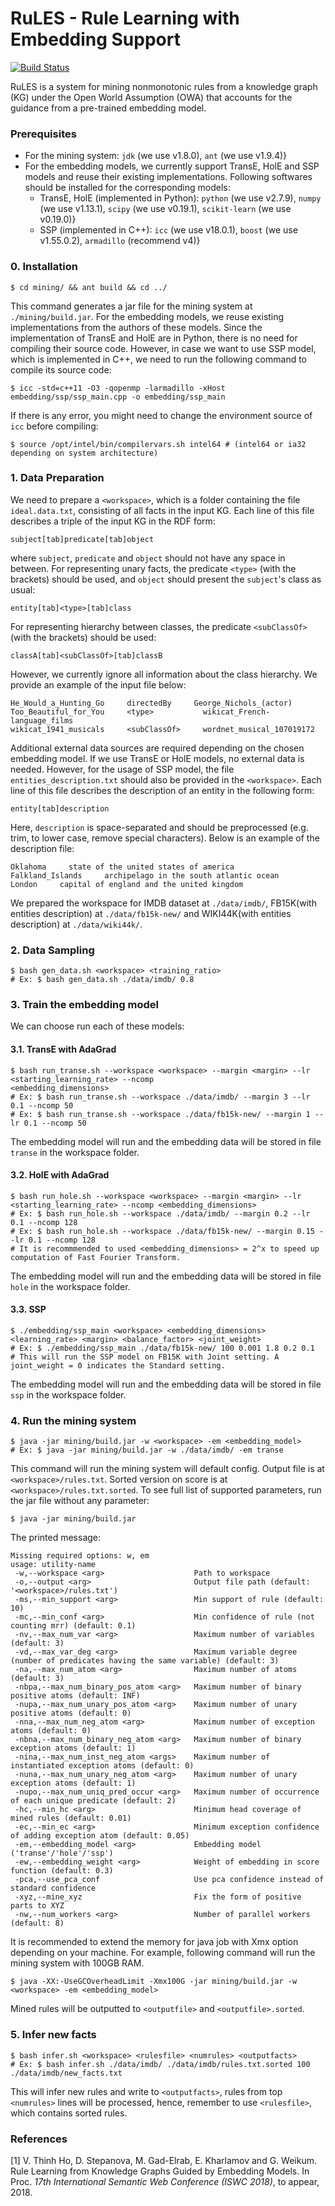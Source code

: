 # RuLES - Rule Learning with Embedding Support
[![Build Status](https://travis-ci.org/hovinhthinh/RuLES.svg?branch=master)](https://travis-ci.org/hovinhthinh/RuLES)

RuLES is a system for mining nonmonotonic rules from a knowledge graph (KG) under the Open World Assumption (OWA)
that accounts for the guidance from a pre-trained embedding model.

### Prerequisites
- For the mining system: `jdk` (we use v1.8.0), `ant` (we use v1.9.4)}
- For the embedding models, we currently support TransE, HolE and SSP models and reuse their existing implementations. Following softwares should be installed for the corresponding models:
    - TransE, HolE (implemented in Python): `python` (we use v2.7.9), `numpy` (we use v1.13.1), `scipy` (we use v0.19.1), `scikit-learn` (we use v0.19.0)}
    - SSP (implemented in C++): `icc` (we use v18.0.1), `boost` (we use v1.55.0.2), `armadillo` (recommend v4)}
### 0. Installation
```
$ cd mining/ && ant build && cd ../
```
This command generates a jar file for the mining system at `./mining/build.jar`. For the embedding models, we reuse existing implementations from the authors of these models. Since the implementation of TransE and HolE are in Python, there is no need for compiling their source code. However, in case we want to use SSP model, which is implemented in C++, we need to run the following command to compile its source code:
```
$ icc -std=c++11 -O3 -qopenmp -larmadillo -xHost embedding/ssp/ssp_main.cpp -o embedding/ssp_main
```
If there is any error, you might need to change the environment source of `icc` before compiling:
```
$ source /opt/intel/bin/compilervars.sh intel64 # (intel64 or ia32 depending on system architecture)
```
### 1. Data Preparation
We need to prepare a `<workspace>`, which is a folder containing the file `ideal.data.txt`, consisting of all facts in the input KG. Each line of this file describes a triple of the input KG in the RDF form:
```
subject[tab]predicate[tab]object
```
where `subject`, `predicate` and `object` should not have any space in between. For representing unary facts, the predicate `<type>` (with the brackets) should be used, and `object` should present the `subject`'s class as usual:
```
entity[tab]<type>[tab]class
```
For representing hierarchy between classes, the predicate `<subClassOf>` (with the brackets) should be used:
```
classA[tab]<subClassOf>[tab]classB
```
However, we currently ignore all information about the class hierarchy.
We provide an example of the input file below:
```
He_Would_a_Hunting_Go     directedBy     George_Nichols_(actor)
Too_Beautiful_for_You     <type>           wikicat_French-language_films
wikicat_1941_musicals     <subClassOf>     wordnet_musical_107019172
```
Additional external data sources are required depending on the chosen embedding model. If we use TransE or HolE models, no external data is needed. However, for the usage of SSP model, the file `entities_description.txt` should also be provided in the `<workspace>`. Each line of this file describes the description of an entity in the following form:
```
entity[tab]description
```
Here, `description` is space-separated and should be preprocessed (e.g. trim, to lower case, remove special characters). Below is an example of the description file:
```
Oklahoma     state of the united states of america
Falkland_Islands     archipelago in the south atlantic ocean
London     capital of england and the united kingdom
```
We prepared the workspace for IMDB dataset at `./data/imdb/`, FB15K(with entities description) at `./data/fb15k-new/`
 and WIKI44K(with entities description) at `./data/wiki44k/`.
### 2. Data Sampling
```
$ bash gen_data.sh <workspace> <training_ratio>
# Ex: $ bash gen_data.sh ./data/imdb/ 0.8
```
### 3. Train the embedding model
We can choose run each of these models:
#### 3.1. TransE with AdaGrad
```
$ bash run_transe.sh --workspace <workspace> --margin <margin> --lr <starting_learning_rate> --ncomp
<embedding_dimensions>
# Ex: $ bash run_transe.sh --workspace ./data/imdb/ --margin 3 --lr 0.1 --ncomp 50
# Ex: $ bash run_transe.sh --workspace ./data/fb15k-new/ --margin 1 --lr 0.1 --ncomp 50
```
The embedding model will run and the embedding data will be stored in file `transe` in the workspace folder.
#### 3.2. HolE with AdaGrad
```
$ bash run_hole.sh --workspace <workspace> --margin <margin> --lr <starting_learning_rate> --ncomp <embedding_dimensions>
# Ex: $ bash run_hole.sh --workspace ./data/imdb/ --margin 0.2 --lr 0.1 --ncomp 128
# Ex: $ bash run_hole.sh --workspace ./data/fb15k-new/ --margin 0.15 --lr 0.1 --ncomp 128
# It is recommmended to used <embedding_dimensions> = 2^x to speed up computation of Fast Fourier Transform.
```
The embedding model will run and the embedding data will be stored in file `hole` in the workspace folder.
#### 3.3. SSP
```
$ ./embedding/ssp_main <workspace> <embedding_dimensions> <learning_rate> <margin> <balance_factor> <joint_weight>
# Ex: $ ./embedding/ssp_main ./data/fb15k-new/ 100 0.001 1.8 0.2 0.1
# This will run the SSP model on FB15K with Joint setting. A joint_weight = 0 indicates the Standard setting.
```
The embedding model will run and the embedding data will be stored in file `ssp` in the workspace folder.
### 4. Run the mining system
```
$ java -jar mining/build.jar -w <workspace> -em <embedding_model>
# Ex: $ java -jar mining/build.jar -w ./data/imdb/ -em transe
```
This command will run the mining system will default config. Output file is at `<workspace>/rules.txt`. Sorted
version on score is at `<workspace>/rules.txt.sorted`. To see full list of supported parameters, run the jar file
without any parameter:
```
$ java -jar mining/build.jar
```
The printed message:
```
Missing required options: w, em
usage: utility-name
 -w,--workspace <arg>                    Path to workspace
 -o,--output <arg>                       Output file path (default: '<workspace>/rules.txt')
 -ms,--min_support <arg>                 Min support of rule (default: 10)
 -mc,--min_conf <arg>                    Min confidence of rule (not counting mrr) (default: 0.1)
 -nv,--max_num_var <arg>                 Maximum number of variables (default: 3)
 -vd,--max_var_deg <arg>                 Maximum variable degree (number of predicates having the same variable) (default: 3)
 -na,--max_num_atom <arg>                Maximum number of atoms (default: 3)
 -nbpa,--max_num_binary_pos_atom <arg>   Maximum number of binary positive atoms (default: INF)
 -nupa,--max_num_unary_pos_atom <arg>    Maximum number of unary positive atoms (default: 0)
 -nna,--max_num_neg_atom <arg>           Maximum number of exception atoms (default: 0)
 -nbna,--max_num_binary_neg_atom <arg>   Maximum number of binary exception atoms (default: 1)
 -nina,--max_num_inst_neg_atom <args>    Maximum number of instantiated exception atoms (default: 0)
 -nuna,--max_num_unary_neg_atom <arg>    Maximum number of unary exception atoms (default: 1)
 -nupo,--max_num_uniq_pred_occur <arg>   Maximum number of occurrence of each unique predicate (default: 2)
 -hc,--min_hc <arg>                      Minimum head coverage of mined rules (default: 0.01)
 -ec,--min_ec <arg>                      Minimum exception confidence of adding exception atom (default: 0.05)
 -em,--embedding_model <arg>             Embedding model ('transe'/'hole'/'ssp')
 -ew,--embedding_weight <arg>            Weight of embedding in score function (default: 0.3)
 -pca,--use_pca_conf                     Use pca confidence instead of standard confidence
 -xyz,--mine_xyz                         Fix the form of positive parts to XYZ
 -nw,--num_workers <arg>                 Number of parallel workers (default: 8)
```
It is recommended to extend the memory for java job with Xmx option depending on your machine. For example, following command will run the mining system with 100GB RAM.
```
$ java -XX:-UseGCOverheadLimit -Xmx100G -jar mining/build.jar -w <workspace> -em <embedding_model>
```
Mined rules will be outputted to `<outputfile>` and `<outputfile>.sorted`.
### 5. Infer new facts
```
$ bash infer.sh <workspace> <rulesfile> <numrules> <outputfacts>
# Ex: $ bash infer.sh ./data/imdb/ ./data/imdb/rules.txt.sorted 100 ./data/imdb/new_facts.txt
```
This will infer new rules and write to `<outputfacts>`, rules from top `<numrules>` lines will be processed, hence,
remember to use `<rulesfile>`, which contains sorted rules.
### References
[1] V. Thinh Ho, D. Stepanova, M. Gad-Elrab, E. Kharlamov and G. Weikum. Rule Learning from Knowledge
Graphs Guided by Embedding Models. In Proc. *17th International Semantic Web Conference (ISWC 2018)*, to appear, 2018.
